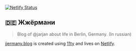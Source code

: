[![Netlify Status](https://api.netlify.com/api/v1/badges/4b2fca30-7fe5-4a13-bc31-bd302d79703e/deploy-status)](https://app.netlify.com/sites/jjermany/deploys)

## 🇩🇪 Жжёрмани

> Blog of @jarjan about life in Berlin, Germany. (In russian)

[jjermany.blog](https://jjermany.blog) is created using [11ty](https://11ty.dev/) and lives on [Netlify](http://netlify.com).
